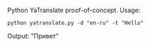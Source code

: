 Python YaTranslate proof-of-concept.
Usage:
```
python yatranslate.py -d "en-ru" -t "Hello"
```
Output: "Привет"
